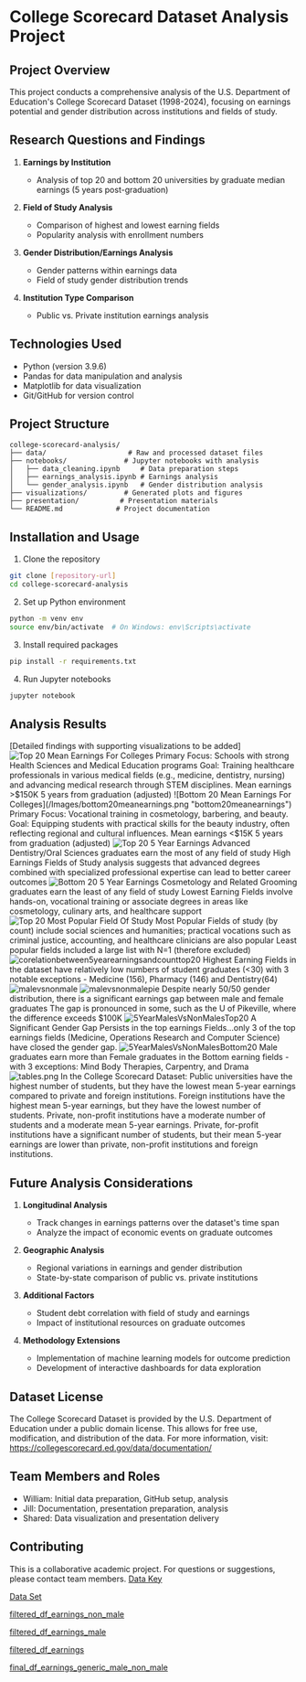 # College Scorecard Dataset Analysis Project

## Project Overview
This project conducts a comprehensive analysis of the U.S. Department of Education's College Scorecard Dataset (1998-2024), focusing on earnings potential and gender distribution across institutions and fields of study.

## Research Questions and Findings
1. **Earnings by Institution**
   - Analysis of top 20 and bottom 20 universities by graduate median earnings (5 years post-graduation)

2. **Field of Study Analysis**
   - Comparison of highest and lowest earning fields
   - Popularity analysis with enrollment numbers

3. **Gender Distribution/Earnings Analysis**
   - Gender patterns within earnings data
   - Field of study gender distribution trends

4. **Institution Type Comparison**
   - Public vs. Private institution earnings analysis

## Technologies Used
- Python (version 3.9.6)
- Pandas for data manipulation and analysis
- Matplotlib for data visualization
- Git/GitHub for version control

## Project Structure
```
college-scorecard-analysis/
├── data/                    # Raw and processed dataset files
├── notebooks/              # Jupyter notebooks with analysis
│   ├── data_cleaning.ipynb     # Data preparation steps
│   ├── earnings_analysis.ipynb # Earnings analysis
│   └── gender_analysis.ipynb   # Gender distribution analysis
├── visualizations/         # Generated plots and figures
├── presentation/          # Presentation materials
└── README.md             # Project documentation
```

## Installation and Usage
1. Clone the repository
```bash
git clone [repository-url]
cd college-scorecard-analysis
```

2. Set up Python environment
```bash
python -m venv env
source env/bin/activate  # On Windows: env\Scripts\activate
```

3. Install required packages
```bash
pip install -r requirements.txt
```

4. Run Jupyter notebooks
```bash
jupyter notebook
```

## Analysis Results
[Detailed findings with supporting visualizations to be added]
![Top 20 Mean Earnings For Colleges](/Images/top20meanearnings.png "top20meanearnings")
Primary Focus: Schools with strong Health Sciences and Medical Education programs 
Goal: Training healthcare professionals in various medical fields (e.g., medicine, dentistry, nursing) and advancing medical research through STEM disciplines.
Mean earnings >$150K 5 years from graduation (adjusted)
![Bottom 20 Mean Earnings For Colleges](/Images/bottom20meanearnings.png "bottom20meanearnings")
Primary Focus: Vocational training in cosmetology, barbering, and beauty.
Goal: Equipping students with practical skills for the beauty industry, often reflecting regional and cultural influences.
Mean earnings <$15K 
5 years from graduation (adjusted)
![Top 20 5 Year Earnings](/Images/5YearMalesVsNonMalesTop20FieldOfStudy.png "5YearMalesVsNonMalesTop20FieldOfStudy")
Advanced Dentistry/Oral Sciences graduates earn the most of any field of study 
High Earnings Fields of Study analysis suggests that advanced degrees combined with specialized professional expertise can lead to better career outcomes
![Bottom 20 5 Year Earnings](/Images/5YearMalesVsNonMalesBottom20FieldOfStudy.png "5YearMalesVsNonMalesBottom20FieldOfStudy")
Cosmetology and Related Grooming graduates earn the least of any field of study 
Lowest Earning Fields involve hands-on, vocational training or associate degrees in areas like cosmetology, culinary arts, and healthcare support
![Top 20 Most Popular Field Of Study](/Images/output.png "output")
Most Popular Fields of study (by count) include social sciences and humanities; practical vocations such as criminal justice, accounting, and healthcare clinicians are also popular
Least popular fields included a large list with N=1 (therefore excluded)
![corelationbetween5yearearningsandcounttop20](/Images/corelationbetween5yearearningsandcounttop20.png "corelationbetween5yearearningsandcounttop20")
Highest Earning Fields in the dataset have relatively low numbers of student graduates (<30) with 3 notable exceptions - Medicine (156), Pharmacy (146) and Dentistry(64)
![malevsnonmale](/Images/malevsnonmale.png "malevsnonmale")
![malevsnonmalepie](/Images/malevsnonmalepie.png "malevsnonmalepie")
Despite nearly 50/50 gender distribution,  there is a significant earnings gap between male and female graduates
The gap is pronounced in some, such as the U of Pikeville, where the difference exceeds $100K
![5YearMalesVsNonMalesTop20](/Images/5YearMalesVsNonMalesTop20.png "5YearMalesVsNonMalesTop20")
A Significant Gender Gap Persists in the top earnings Fields…only 3 of the top earnings fields (Medicine, Operations Research and Computer Science) have closed the gender gap.
![5YearMalesVsNonMalesBottom20](/Images/5YearMalesVsNonMalesBottom20.png "5YearMalesVsNonMalesBottom20")
Male graduates earn more than Female graduates in the Bottom earning fields -  with 3 exceptions: Mind Body Therapies, Carpentry, and Drama
![tables.png](/Images/tables.png "tables")
In the College Scorecard Dataset:
Public universities have the highest number of students, but they have the lowest mean 5-year earnings compared to private and foreign institutions. 
Foreign institutions have the highest mean 5-year earnings, but they have the lowest number of students. 
Private, non-profit institutions have a moderate number of students and a moderate mean 5-year earnings. 
Private, for-profit institutions have a significant number of students, but their mean 5-year earnings are lower than private, non-profit institutions and foreign institutions.

## Future Analysis Considerations
1. **Longitudinal Analysis**
   - Track changes in earnings patterns over the dataset's time span
   - Analyze the impact of economic events on graduate outcomes

2. **Geographic Analysis**
   - Regional variations in earnings and gender distribution
   - State-by-state comparison of public vs. private institutions

3. **Additional Factors**
   - Student debt correlation with field of study and earnings
   - Impact of institutional resources on graduate outcomes

4. **Methodology Extensions**
   - Implementation of machine learning models for outcome prediction
   - Development of interactive dashboards for data exploration

## Dataset License
The College Scorecard Dataset is provided by the U.S. Department of Education under a public domain license. This allows for free use, modification, and distribution of the data. For more information, visit: https://collegescorecard.ed.gov/data/documentation/

## Team Members and Roles
- William: Initial data preparation, GitHub setup, analysis
- Jill: Documentation, presentation preparation, analysis
- Shared: Data visualization and presentation delivery

## Contributing
This is a collaborative academic project. For questions or suggestions, please contact team members.
[Data Key](https://docs.google.com/spreadsheets/d/1qOUqh_U5ZSih58I9x1BguEX2FoaeCh1HoaEIgbVYcOU/edit?usp=sharing)

[Data Set](https://archive.org/details/most-recent-cohorts-field-of-study_202411)

[filtered_df_earnings_non_male](https://docs.google.com/spreadsheets/d/1UJlhLSv1_BwbkXTTaiu0-Pcme3UU4H_uf7d4ZLmxd3M/edit?usp=drive_link)

[filtered_df_earnings_male](https://docs.google.com/spreadsheets/d/1myPLsD_RZ0d0j9lohTkh5MWeCcj4nXUk14KopAihpg8/edit?usp=drive_link)

[filtered_df_earnings](https://docs.google.com/spreadsheets/d/1uac0fxP8igegvFTCmkjMWa_ujqArWoM7pOA6jsHV7A0/edit?usp=drive_link)

[final_df_earnings_generic_male_non_male](https://docs.google.com/spreadsheets/d/1hkS7fOC8esa7AQA-w5Hoa228HhUcZ7K5EIXFN52fX_4/edit?usp=drive_link)
